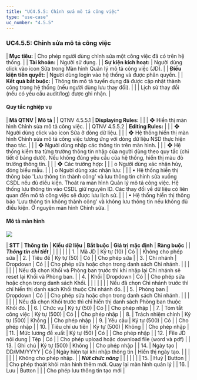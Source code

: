 ```yaml
---
title: "UC4.5.5: Chỉnh sửa mô tả công việc"
type: "use-case"
uc_number: "4.5.5"
---
```


### UC4.5.5: Chỉnh sửa mô tả công việc

| **Mục tiêu:** | Cho phép người dùng chỉnh sửa một công việc đã có trên hệ thống. |
| **Tài khoản:** | Người sử dụng. |
| **Sự kiện kích hoạt:** | Người dùng click vào icon Sửa trong Màn hình Quản lý mô tả công việc (JD). |
| **Điều kiện tiên quyết:** | Người dùng login vào hệ thống và được phân quyền. |
| **Kết quả bắt buộc:** | Thông tin mô tả tuyển dụng đã được cập nhật thành công trong hệ thống (nếu người dùng lưu thay đổi). |
|  | Lịch sử thay đổi (nếu có yêu cầu audit/log) được ghi nhận. |

#### Quy tắc nghiệp vụ

| **Mã QTNV** | **Mô tả** |
| QTNV 4.5.5.1 | **Displaying Rules:** |
|  | ❖ Hiển thị màn hình Chỉnh sửa mô tả công việc. |
| QTNV 4.5.5.2 | **Editing Rules:** |
|  | ❖ Người dùng click vào icon Sửa ở dòng dữ liệu. |
|  | ❖ Hệ thống hiển thị màn hình Chỉnh sửa mô tả công việc tương ứng với dòng dữ liệu NSD thực hiện thao tác. |
|  | ❖ Người dùng nhập các thông tin trên màn hình. |
|  | ❖ Hệ thống kiểm tra từng trường thông tin nhập của người dùng theo quy tắc (chi tiết ở bảng dưới). Nếu không đúng yêu cầu của hệ thống, hiển thị màu đỏ trường thông tin. |
|  | ❖ Các trường hợp: |
|  | o Người dùng xác nhận hủy, đóng biểu mẫu. |
|  | o Người dùng xác nhận lưu: |
|  | ▪ Hệ thống hiển thị thông báo 'Lưu thông tin thành công' và lưu thông tin chỉnh sửa xuống CSDL nếu đủ điều kiện. Thoát ra màn hình Quản lý mô tả công việc. Hệ thống lưu thông tin vào CSDL giữ nguyên ID. Các thay đổi về dữ liệu có liên quan đến mô tả công việc sẽ được lưu lịch sử. |
|  | ▪ Hệ thống hiển thị thông báo 'Lưu thông tin không thành công' và không lưu thông tin nếu không đủ điều kiện. Ở nguyên màn hình Chỉnh sửa. |

#### Mô tả màn hình

![](media/image44.png)

| **STT** | **Thông tin** | **Kiểu dữ liệu** | **Bắt buộc** | **Giá trị mặc định** | **Ràng buộc** |
| ***Thông tin chi tiết*** |  |  |  |  |  |
| 1\. | Mã JD | Ký tự (10) | Có |  | Không cho phép sửa |
| 2\. | Tiêu đề | Ký tự (50) | Có |  | Cho phép sửa |
| 3\. | Chi nhánh | Dropdown | Có |  | Cho phép sửa hoặc chọn trong danh sách Chi nhánh. |
|  |  |  |  |  | Nếu đã chọn Khối và Phòng ban trước thì khi nhập lại Chi nhánh sẽ reset lại Khối và Phòng ban. |
| 4\. | Khối | Dropdown | Có |  | Cho phép sửa hoặc chọn trong danh sách Khối. |
|  |  |  |  |  | Nếu đã chọn Chi nhánh trước thì chỉ hiển thị danh sách Khối thuộc Chi nhánh đó. |
| 5\. | Phòng ban | Dropdown | Có |  | Cho phép sửa hoặc chọn trong danh sách Chi nhánh. |
|  |  |  |  |  | Nếu đã chọn Khối trước thì chỉ hiển thị danh sách Phòng ban thuộc Khối đó. |
| 6\. | Chức vụ | Ký tự (50) | Có |  | Cho phép nhập |
| 7\. | Tóm tắt công việc | Ký tự (500) | Có |  | Cho phép nhập |
| 8\. | Trách nhiệm chính | Ký tự (500) | Không |  | Cho phép nhập |
| 9\. | Yêu cầu | Ký tự (500) | Có |  | Cho phép nhập |
| 10\. | Tiêu chí ưu tiên | Ký tự (500) | Không |  | Cho phép nhập |
| 11\. | Mức lương đề xuất | Ký tự (50) | Có |  | Cho phép nhập |
| 12\. | File JD nội dung | Tệp | Có |  | Cho phép upload hoặc download file (word và pdf) |
| 13\. | Ghi chú | Ký tự (500) | Không |  | Cho phép nhập |
| 14\. | Ngày tạo | DD/MM/YYYY | Có | Ngày hiện tại khi nhập thông tin | Hiển thị ngày tạo. |
|  |  |  |  |  | Không cho phép nhập. |
| ***Nút chức năng*** |  |  |  |  |  |
| 15\. | Huỷ | Button |  |  | Cho phép thoát khỏi màn hình thêm mới. Quay lại màn hình quản lý |
| 16\. | Lưu | Button |  |  | Cho phép lưu thông tin tạo mới |

